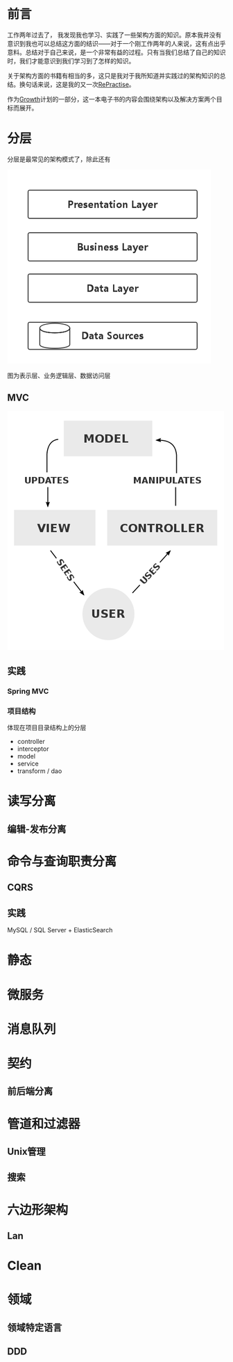 
前言
===
工作两年过去了， 我发现我也学习、实践了一些架构方面的知识。原本我并没有意识到我也可以总结这方面的结识——对于一个刚工作两年的人来说，这有点出乎意料。总结对于自己来说，是一个非常有益的过程。只有当我们总结了自己的知识时，我们才能意识到我们学习到了怎样的知识。

关于架构方面的书籍有相当的多，这只是我对于我所知道并实践过的架构知识的总结。换句话来说，这是我的又一次[RePractise](https://github.com/phodal/repractise)。

作为[Growth](https://github.com/phodal/growth)计划的一部分，这一本电子书的内容会围绕架构以及解决方案两个目标而展开。

分层
===

分层是最常见的架构模式了，除此还有



![Presentation Business Data Layer](./images/pbd.png)

图为表示层、业务逻辑层、数据访问层

MVC
---

![MVC](./images/mvc.png)

实践
---

### Spring MVC

### 项目结构

体现在项目目录结构上的分层

 - controller
 - interceptor
 - model
 - service
 - transform / dao

读写分离
===

编辑-发布分离
---

命令与查询职责分离
===



CQRS
---


实践
---

MySQL / SQL Server + ElasticSearch

静态
===

微服务
===

消息队列
===

契约
===

前后端分离
---

管道和过滤器
===


Unix管理
---

搜索
---

六边形架构
===


Lan
---

Clean
===

领域
===


领域特定语言
---

DDD
---
